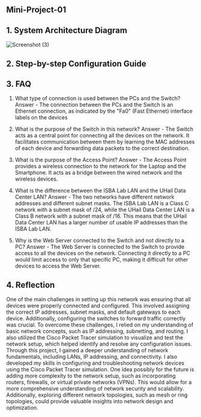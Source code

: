 ## Mini-Project-01

## 1. System Architecture Diagram
![Screenshot (3)](https://github.com/user-attachments/assets/b5aaf161-6da2-4c54-85de-cb59073391d5)

## 2. Step-by-step Configuration Guide

## 3. FAQ

1. What type of connection is used between the PCs and the Switch?
Answer - The connection between the PCs and the Switch is an Ethernet connection, as indicated by the "Fa0" (Fast Ethernet) interface labels on the devices

2. What is the purpose of the Switch in this network?
Answer - The Switch acts as a central point for connecting all the devices on the network. It facilitates communication between them by learning the MAC addresses of each device and forwarding data packets to the correct destination.

3. What is the purpose of the Access Point? 
Answer - The Access Point provides a wireless connection to the network for the Laptop and the Smartphone. It acts as a bridge between the wired network and the wireless devices.

4. What is the difference between the ISBA Lab LAN and the UHail Data Center LAN? 
Answer - The two networks have different network addresses and different subnet masks. The ISBA Lab LAN is a Class C network with a subnet mask of /24, while the UHail Data Center  LAN is a Class B network with a subnet mask of /16. This means that the UHail Data Center  LAN has a larger number of usable IP addresses than the ISBA Lab LAN. 

5. Why is the Web Server connected to the Switch and not directly to a PC? 
Answer - The Web Server is connected to the Switch to provide access to all the devices on the network. Connecting it directly to a PC would limit access to only that specific PC,  making it difficult for other devices to access the Web Server.





## 4. Reflection 

One of the main challenges in setting up this network was ensuring that all devices  were properly connected and configured. This involved assigning the correct IP  addresses, subnet masks, and default gateways to each device. Additionally,  configuring the switches to forward traffic correctly was crucial. 
To overcome these challenges, I relied on my understanding of basic network  concepts, such as IP addressing, subnetting, and routing. I also utilized the Cisco 
Packet Tracer simulation to visualize and test the network setup, which helped  identify and resolve any configuration issues. 
Through this project, I gained a deeper understanding of network fundamentals,  including LANs, IP addressing, and connectivity. I also developed my skills in  configuring and troubleshooting network devices using the Cisco Packet Tracer  simulation. 
One idea possibly for the future is adding more complexity to the network setup, such as  incorporating routers, firewalls, or virtual private networks (VPNs). This would allow  for a more comprehensive understanding of network security and scalability. 
Additionally, exploring different network topologies, such as mesh or ring topologies,  could provide valuable insights into network design and optimization.


